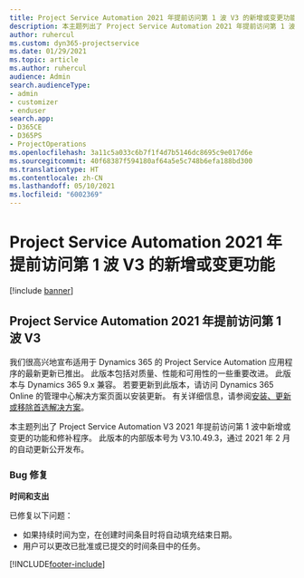 ```yaml
---
title: Project Service Automation 2021 年提前访问第 1 波 V3 的新增或变更功能
description: 本主题列出了 Project Service Automation 2021 年提前访问第 1 波 V3 中推出的功能和修补程序。
author: ruhercul
ms.custom: dyn365-projectservice
ms.date: 01/29/2021
ms.topic: article
ms.author: ruhercul
audience: Admin
search.audienceType:
- admin
- customizer
- enduser
search.app:
- D365CE
- D365PS
- ProjectOperations
ms.openlocfilehash: 3a11c5a033c6b7f1f4d7b5146dc8695c9e017d6e
ms.sourcegitcommit: 40f68387f594180af64a5e5c748b6efa188bd300
ms.translationtype: HT
ms.contentlocale: zh-CN
ms.lasthandoff: 05/10/2021
ms.locfileid: "6002369"
---
```

# <a name="whats-new-or-changed-in-project-service-automation-early-access-wave-1-2021-v3"></a>Project Service Automation 2021 年提前访问第 1 波 V3 的新增或变更功能

[!include [banner](../includes/psa-now-project-operations.md)]

## <a name="project-service-automation-early-access-wave-1-2021-v3"></a>Project Service Automation 2021 年提前访问第 1 波 V3

我们很高兴地宣布适用于 Dynamics 365 的 Project Service Automation 应用程序的最新更新已推出。 此版本包括对质量、性能和可用性的一些重要改进。 此版本与 Dynamics 365 9.x 兼容。 若要更新到此版本，请访问 Dynamics 365 Online 的管理中心解决方案页面以安装更新。 有关详细信息，请参阅[安装、更新或移除首选解决方案](/power-platform/admin/install-remove-preferred-solution)。

本主题列出了 Project Service Automation V3 2021 年提前访问第 1 波中新增或变更的功能和修补程序。 此版本的内部版本号为 V3.10.49.3，通过 2021 年 2 月的自动更新公开发布。


### <a name="bug-fixes"></a>Bug 修复

**时间和支出**

已修复以下问题：

- 如果持续时间为空，在创建时间条目时将自动填充结束日期。
- 用户可以更改已批准或已提交的时间条目中的任务。


[!INCLUDE[footer-include](../includes/footer-banner.md)]